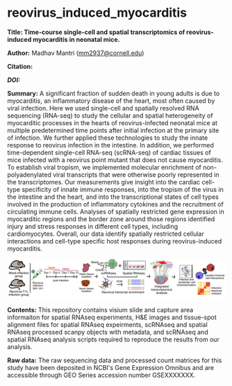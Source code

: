# reovirus_induced_myocarditis

**Title: Time-course single-cell and spatial transcriptomics of reovirus-induced myocarditis in neonatal mice.**

**Author:** Madhav Mantri (mm2937@cornell.edu)

**Citation:** 

***DOI:*** 

**Summary:** A significant fraction of sudden death in young adults is due to myocarditis, an inflammatory disease of the heart, most often caused by viral infection. Here we used single-cell and spatially resolved RNA sequencing (RNA-seq) to study the cellular and spatial  heterogeneity of myocarditic processes in the hearts of reovirus-infected neonatal mice at multiple predetermined time points after initial infection at the primary site of infection. We further applied these technologies to study the innate response to reovirus infection in the intestine. In addition, we performed time-dependent single-cell RNA-seq (scRNA-seq) of cardiac tissues of mice infected with a reovirus point mutant that does not cause myocarditis. To establish viral tropism, we implemented molecular enrichment of non-polyadenylated viral transcripts that were otherwise poorly represented in the transcriptomes. Our measurements give insight into the cardiac cell-type specificity of innate immune responses, into the tropism of the virus in the intestine and the heart, and into the transcriptional states of cell types involved in the production of inflammatory cytokines and the recruitment of circulating immune cells. Analyses of spatially restricted gene expression in myocarditic regions and the border zone around those regions identified injury and stress responses in different cell types, including cardiomyocytes. Overall, our data identify spatially restricted cellular interactions and cell-type specific host responses during reovirus-induced myocarditis. 

![alt text](https://github.com/madhavmantri/reovirus_induced_myocarditis/blob/main/readme_images/flowchart.png)

**Contents:** This repository contains visium slide and capture area informaiton for spatial RNAseq experiments, H&E images and tissue-spot alignment files for spatial RNAseq expeirments, scRNAseq and spatial RNAseq processed scanpy objects with metadata, and scRNAseq and spatial RNAseq analysis scripts required to reproduce the results from our analysis. 

**Raw data:** The raw sequencing data and processed count matrices for this study have been deposited in NCBI's Gene Expression Omnibus and are accessible through GEO Series accession number GSEXXXXXXX.

